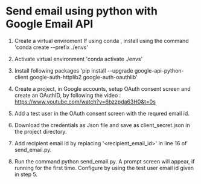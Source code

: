 # Send email using python with Google Email API

1. Create a virtual enviroment
    If using conda , install using the command 'conda create --prefix ./envs'

2. Activate virtual environment
    'conda activate ./envs'

3. Install following packages
    'pip install --upgrade google-api-python-client google-auth-httplib2 google-auth-oauthlib'

4. Create a project, in Google accounts, setup OAuth consent screen and create an OAuthID, by following the video : https://www.youtube.com/watch?v=6bzzpda63H0&t=0s
5. Add a test user in the OAuth consent screen with the requred email id.
6. Download the credentials as Json file and save as client_secret.json in the project directory.
7. Add recipient email id by replacing '<recipient_email_id>' in line 16 of send_email.py.
8. Run the command python send_email.py. A prompt screen will appear, if running for the first time. Configure by using the test user email id given in step 5.
